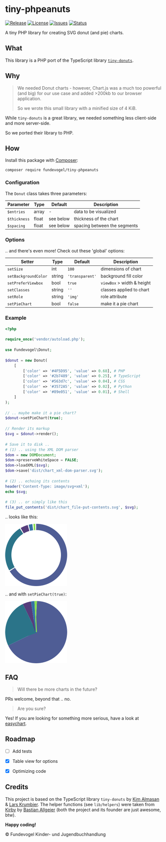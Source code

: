 # tiny-phpeanuts
[![Release](https://img.shields.io/github/release/Fundevogel/tiny-phpeanuts.svg)](https://github.com/Fundevogel/tiny-phpeanuts/releases) [![License](https://img.shields.io/github/license/Fundevogel/tiny-phpeanuts.svg)](https://github.com/Fundevogel/tiny-phpeanuts/blob/master/LICENSE) [![Issues](https://img.shields.io/github/issues/Fundevogel/tiny-phpeanuts.svg)](https://github.com/Fundevogel/tiny-phpeanuts/issues) [![Status](https://travis-ci.org/fundevogel/tiny-phpeanuts.svg?branch=master)](https://travis-ci.org/fundevogel/tiny-phpeanuts)

A tiny PHP library for creating SVG donut (and pie) charts.


## What
This library is a PHP port of the TypeScript library [`tiny-donuts`](https://github.com/Verivox/tiny-donuts).


## Why
> We needed Donut charts - however, Chart.js was a much too powerful (and big) for our use case and added >200kb to our browser application.
>
> So we wrote this small library with a minified size of 4 KiB.

While `tiny-donuts` is a great library, we needed something less client-side and more server-side.

So we ported their library to PHP.


## How
Install this package with [Composer](https://getcomposer.org):

```text
composer require fundevogel/tiny-phpeanuts
```


### Configuration
The `Donut` class takes three parameters:

| Parameter     | Type   | Default   | Description                  |
| ------------- | ------ | --------- | ---------------------------- |
| `$entries`    | array  | -         | data to be visualized        |
| `$thickness`  | float  | see below | thickness of the chart       |
| `$spacing`    | float  | see below | spacing between the segments |


### Options
.. and there's even more! Check out these 'global' options:

| Setter               | Type   | Default         | Description                |
| -------------------- | ------ | --------------- | -------------------------- |
| `setSize`            | int    | `100`           | dimensions of chart        |
| `setBackgroundColor` | string | `'transparent'` | background fill color      |
| `setPreferViewbox`   | bool   | `true`          | `viewBox` > width & height |
| `setClasses`         | string | `''`            | classes applied to chart   |
| `setRole`            | string | `'img'`         | role attribute             |
| `setPieChart`        | bool   | `false`         | make it a pie chart        |


### Example
```php
<?php

require_once('vendor/autoload.php');

use Fundevogel\Donut;

$donut = new Donut(
    [
        ['color' => '#4F5D95', 'value' => 0.68], # PHP
        ['color' => '#2b7489', 'value' => 0.25], # TypeScript
        ['color' => '#563d7c', 'value' => 0.04], # CSS
        ['color' => '#3572A5', 'value' => 0.02], # Python
        ['color' => '#89e051', 'value' => 0.01], # Shell
    ]
);

// .. maybe make it a pie chart?
$donut->setPieChart(true);

// Render its markup
$svg = $donut->render();

# Save it to disk ..
# (1) .. using the XML DOM parser
$dom = new DOMDocument;
$dom->preserveWhiteSpace = FALSE;
$dom->loadXML($svg);
$dom->save('dist/chart_xml-dom-parser.svg');

# (2) .. echoing its contents
header('Content-Type: image/svg+xml');
echo $svg;

# (3) .. or simply like this
file_put_contents('dist/chart_file-put-contents.svg', $svg);
```

.. looks like this:

![Donut Chart, powered by tiny-phpeanuts](./chart.svg)

.. and with `setPieChart(true)`:

![Donut Chart, powered by tiny-phpeanuts](./chart2.svg)


## FAQ
> Will there be more charts in the future?

PRs welcome, beyond that .. no.

> Are you sure?

Yes! If you are looking for something more serious, have a look at [easychart](https://github.com/fernandowobeto/easychart).


## Roadmap
- [ ] Add tests
- [x] Table view for options
- [x] Optimizing code


## Credits
This project is based on the TypeScript library `tiny-donuts` by [Kim Almasan](https://github.com/Narquadah) & [Lars Krumbier](https://github.com/LarsKumbier). The helper functions (see `lib/helpers`) were taken from [Kirby](https://getkirby.com) by [Bastian Allgeier](https://github.com/bastianallgeier) (both the project and its founder are just awesome, btw).


**Happy coding!**


:copyright: Fundevogel Kinder- und Jugendbuchhandlung
